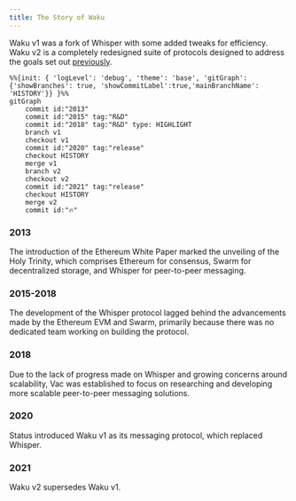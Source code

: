 ```yaml
---
title: The Story of Waku
---
```


Waku v1 was a fork of Whisper with some added tweaks for efficiency. Waku v2 is a completely redesigned suite of protocols designed to address the goals set out [previously](/#motivation-and-goals).

```mermaid
%%{init: { 'logLevel': 'debug', 'theme': 'base', 'gitGraph': {'showBranches': true, 'showCommitLabel':true,'mainBranchName': 'HISTORY'}} }%%
gitGraph
    commit id:"2013"
    commit id:"2015" tag:"R&D"
    commit id:"2018" tag:"R&D" type: HIGHLIGHT
    branch v1
    checkout v1
    commit id:"2020" tag:"release"
    checkout HISTORY
    merge v1
    branch v2
    checkout v2
    commit id:"2021" tag:"release"
    checkout HISTORY
    merge v2
    commit id:"🔥"
```

### 2013

The introduction of the Ethereum White Paper marked the unveiling of the Holy Trinity, which comprises Ethereum for consensus, Swarm for decentralized storage, and Whisper for peer-to-peer messaging.

### 2015-2018

The development of the Whisper protocol lagged behind the advancements made by the Ethereum EVM and Swarm, primarily because there was no dedicated team working on building the protocol.

### 2018

Due to the lack of progress made on Whisper and growing concerns around scalability, Vac was established to focus on researching and developing more scalable peer-to-peer messaging solutions.

### 2020

Status introduced Waku v1 as its messaging protocol, which replaced Whisper.

### 2021

Waku v2 supersedes Waku v1.
